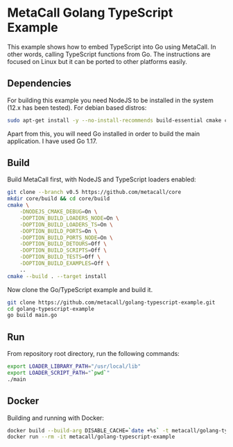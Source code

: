 # MetaCall Golang TypeScript Example

This example shows how to embed TypeScript into Go using MetaCall. In other words, calling TypeScript functions from Go. The instructions are focused on Linux but it can be ported to other platforms easily.

## Dependencies

For building this example you need NodeJS to be installed in the system (12.x has been tested). For debian based distros:

```bash
sudo apt-get install -y --no-install-recommends build-essential cmake ca-certificates git nodejs npm unzip
```

Apart from this, you will need Go installed in order to build the main application. I have used Go 1.17.

## Build

Build MetaCall first, with NodeJS and TypeScript loaders enabled:

```bash
git clone --branch v0.5 https://github.com/metacall/core
mkdir core/build && cd core/build
cmake \
	-DNODEJS_CMAKE_DEBUG=On \
	-DOPTION_BUILD_LOADERS_NODE=On \
	-DOPTION_BUILD_LOADERS_TS=On \
	-DOPTION_BUILD_PORTS=On \
	-DOPTION_BUILD_PORTS_NODE=On \
	-DOPTION_BUILD_DETOURS=Off \
	-DOPTION_BUILD_SCRIPTS=Off \
	-DOPTION_BUILD_TESTS=Off \
	-DOPTION_BUILD_EXAMPLES=Off \
	..
cmake --build . --target install
```

Now clone the Go/TypeScript example and build it.

```sh
git clone https://github.com/metacall/golang-typescript-example.git
cd golang-typescript-example
go build main.go
```

## Run

From repository root directory, run the following commands:

```bash
export LOADER_LIBRARY_PATH="/usr/local/lib"
export LOADER_SCRIPT_PATH="`pwd`"
./main
```

## Docker

Building and running with Docker:

```bash
docker build --build-arg DISABLE_CACHE=`date +%s` -t metacall/golang-typescript-example .
docker run --rm -it metacall/golang-typescript-example
```
